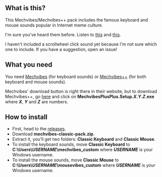 ## What is this?

This Mechvibes/Mechvibes++ pack includes the famous keyboard and mouse sounds popular in Internet meme culture.

I'm sure you've heard them before. Listen to [this](https://tuna.voicemod.net/sound/6d4dfb84-7df3-4b58-8e0d-9d0540e1e85c) and [this](https://www.youtube.com/watch?v=h6_8SlZZwvQ).

I haven't included a scrollwheel click sound yet because I'm not sure which one to include. If you have a suggestion, open an issue!

## What you need

You need [Mechvibes](https://mechvibes.com) (for keyboard sounds) or [Mechvibes++](https://github.com/PyroCalzone/MechVibesPlusPlus) (for both keyboard and mouse sounds).

Mechvibes' download button is right there in their website, but to download Mechvibes++, go [here](https://github.com/PyroCalzone/MechVibesPlusPlus/releases) and click on **MechvibesPlusPlus.Setup.*X*.*Y*.*Z*.exe** where ***X***, ***Y*** and ***Z*** are numbers.

## How to install

- First, head to the [releases](https://github.com/ghoomfrog/mechvibes-classic-pack/releases).
- Download **mechvibes-classic-pack.zip**.
- Extract it, you'll get two folders: **Classic Keyboard** and **Classic Mouse**.
- To install the keyboard sounds, move **Classic Keyboard** to **C:\Users\\*USERNAME*\mechvibes_custom** where ***USERNAME*** is your Windows username.
- To install the mouse sounds, move **Classic Mouse** to **C:\Users\\*USERNAME*\mousevibes_custom** where ***USERNAME*** is your Windows username.